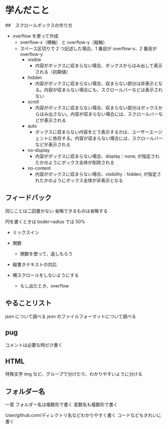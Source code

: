 # 学んだこと

##　スクロールボックスの作り方

- overflow を使って作成
  - overflow-x（横軸） と overflow-y（縦軸）
  - スペース区切りで 2 つ記述した場合、1 番目が overflow-x、2 番目が overflow-y
    - visible
      - 内容がボックスに収まらない場合、ボックスからはみ出して表示される（初期値）
    - hidden
      - 内容がボックスに収まらない場合、収まらない部分は非表示となる。内容が収まらない場合にも、スクロールバーなどは表示されない
    - scroll
      - 内容がボックスに収まらない場合、収まらない部分はボックスからはみ出さない。内容が収まらない場合には、スクロールバーなどが表示される
    - auto
      - ボックスに収まらない内容をどう表示するかは、ユーザーエージェントに依存する。内容が収まらない場合には、スクロールバーなどが表示される
    - no-display
      - 内容がボックスに収まらない場合、display：none; が指定されたかのようにボックス全体が削除される
    - no-content
      - 内容がボックスに収まらない場合、visibility：hidden; が指定されたかのようにボックス全体が非表示となる

## フィードバック

同じことは二回書かない
省略できるものは省略する

円を書くときは boder-radius では 50%

- ミックスイン

- 関数

  - 関数を使って、返しもらう

- 縦書きテキストの対応

- 横スクロールをしないようにする
  - もし出たとき、overflow

## やることリスト

json について調べる
json のファイルフォーマットについて調べる

## pug

コメントは必要な時だけ書く

## HTML

特殊文字
img など、グループで分けたり、わかりやすいように分ける

## フォルダー名

一意
フォルダー名は複数形で書く
変数名も複数形で書く

User/github.com/ディレクトリ名などわかりやすく書く
コードなどもきれいに書く
